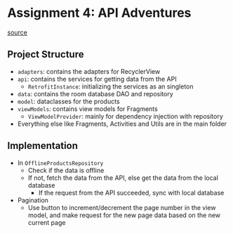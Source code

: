 # Assignment 4: API Adventures 

[source](https://github.com/rael346/cs-4520-assignment-4)

## Project Structure
- `adapters`: contains the adapters for RecyclerView
- `api`: contains the services for getting data from the API 
  - `RetrofitInstance`: initializing the services as an singleton
- `data`: contains the room database DAO and repository
- `model`: dataclasses for the products 
- `viewModels`: contains view models for Fragments
  - `ViewModelProvider`: mainly for dependency injection with repository
- Everything else like Fragments, Activities and Utils are in the main folder 

## Implementation
- In `OfflineProductsRepository`
  - Check if the data is offline
  - If not, fetch the data from the API, else get the data from the local database
    - If the request from the API succeeded, sync with local database  
- Pagination
  - Use button to increment/decrement the page number in the view model, and make request for the
    new page data based on the new current page 